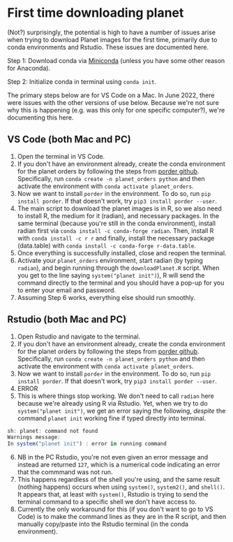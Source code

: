 # First time downloading planet

(Not?) surprisingly, the potential is high to have a number of issues arise when trying to download Planet images for the first time, primarily due to conda environments and Rstudio. These issues are documented here.

Step 1: Download conda via [Miniconda](https://docs.conda.io/en/latest/miniconda.html) (unless you have some other reason for Anaconda).

Step 2: Initialize conda in terminal using `conda init`.

The primary steps below are for VS Code on a Mac. In June 2022, there were issues with the other versions of use below. Because we're not sure why this is happening (e.g. was this only for one specific computer?), we're documenting this here.

## VS Code (both Mac and PC)
1. Open the terminal in VS Code.
2. If you don't have an environment already, create the conda environment for the planet orders by following the steps from [porder github](https://github.com/tyson-swetnam/porder). Specifically, run `conda create -n planet_orders python` and then activate the environment with `conda activate planet_orders`.
3. Now we want to install `porder` in the environment. To do so, run `pip install porder`. If that doesn't work, try `pip3 install porder --user`.
4. The main script to download the planet images is in R, so we also need to install R, the medium for it (radian), and necessary packages. In the same terminal (because you're still in the conda environment), install radian first via `conda install -c conda-forge radian`. Then, install R with `conda install -c r r` and finally, install the necessary package (data.table) with `conda install -c conda-forge r-data.table`.
5. Once everything is successfully installed, close and reopen the terminal.
6. Activate your `planet_orders` environment, start radian (by typing `radian`), and begin running through the `downloadPlanet.R` script. When you get to the line saying `system("planet init")`), R will send the command directly to the terminal and you should have a pop-up for you to enter your email and password. 
7. Assuming Step 6 works, everything else should run smoothly.

## Rstudio (both Mac and PC)
1. Open Rstudio and navigate to the terminal.
2. If you don't have an environment already, create the conda environment for the planet orders by following the steps from [porder github](https://github.com/tyson-swetnam/porder). Specifically, run `conda create -n planet_orders python` and then activate the environment with `conda activate planet_orders`.
3. Now we want to install `porder` in the environment. To do so, run `pip install porder`. If that doesn't work, try `pip3 install porder --user`.
4. ERROR
5. This is where things stop working. We don't need to call `radian` here because we're already using R via Rstudio. Yet, when we try to do `system("planet init")`, we get an error saying the following, *despite* the command `planet init` working fine if typed directly into terminal.

```r
sh: planet: command not found
Warnings message:
In system("planet init") : error in running command
```

6. NB in the PC Rstudio, you're not even given an error message and instead are returned `127`, which is a numerical code indicating an error that the commmand was not run.
7. This happens regardless of the shell you're using, and the same result (nothing happens) occurs when using `system()`, `system2()`, and `shell()`. It appears that, at least with `system()`, Rstudio is trying to send the terminal command to a specific shell we don't have access to.
8. Currently the only workaround for this (if you don't want to go to VS Code) is to make the command lines as they are in the R script, and then manually copy/paste into the Rstudio terminal (in the conda environment).
